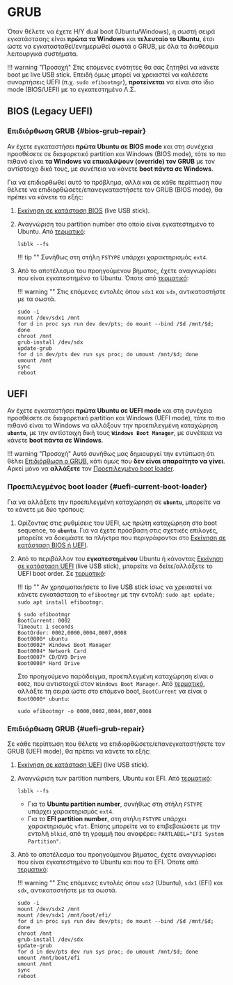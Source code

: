 # GRUB

Όταν θέλετε να έχετε Η/Υ dual boot (Ubuntu/Windows), η σωστή σειρά εγκατάστασης
είναι **πρώτα τα Windows** και **τελευταίο το Ubuntu**, έτσι ώστε να
εγκατασταθεί/ενημερωθεί σωστά ο GRUB, με όλα τα διαθέσιμα λειτουργικά
συστήματα.

!!! warning "Προσοχή"
    Στις επόμενες ενότητες θα σας ζητηθεί να κάνετε boot με live USB stick.
    Επειδή όμως μπορεί να χρειαστεί να καλέσετε συναρτήσεις UEFI (π.χ. `sudo
    efibootmgr`), **προτείνεται** να είναι στο ίδιο mode (BIOS/UEFI) με το
    εγκατεστημένο Λ.Σ.

## BIOS (Legacy UEFI)

### Επιδιόρθωση GRUB {#bios-grub-repair}

Αν έχετε εγκαταστήσει **πρώτα Ubuntu σε BIOS mode** και στη συνέχεια προσθέσετε
σε διαφορετικό partition και Windows (BIOS mode), τότε το πιο πιθανό είναι **τα
Windows να επικαλύψουν (override) τον GRUB** με τον αντίστοιχο δικό τους, με
συνέπεια να κάνετε **boot πάντα σε Windows**.

Για να επιδιορθωθεί αυτό το πρόβλημα, αλλά και σε κάθε περίπτωση που θέλετε να
επιδιορθώσετε/επανεγκαταστήσετε τον GRUB (BIOS mode), θα πρέπει να κάνετε τα
εξής:

1.  [Εκκίνηση σε κατάσταση BIOS](../bios-uefi-boot/) (live USB stick).

2.  Αναγνώριση του partition number στο οποίο είναι εγκατεστημένο το Ubuntu.
    Από [τερματικό](../../glossary/index.md#terminal):

    ```shell
    lsblk --fs
    ```

    !!! tip ""
        Συνήθως στη στήλη `FSTYPE` υπάρχει χαρακτηρισμός `ext4`.

3.  Από το αποτέλεσμα του προηγούμενου βήματος, έχετε αναγνωρίσει που είναι
    εγκατεστημένο το Ubuntu. Όποτε από [τερματικό](../../glossary/index.md#terminal):

    !!! warning ""
        Στις επόμενες εντολές όπου `sdx1` και `sdx`, αντικαταστήστε με τα
        σωστά.

    ```shell
    sudo -i
	mount /dev/sdx1 /mnt
	for d in proc sys run dev dev/pts; do mount --bind /$d /mnt/$d; done
	chroot /mnt
    grub-install /dev/sdx
    update-grub
	for d in dev/pts dev run sys proc; do umount /mnt/$d; done
	umount /mnt
	sync
	reboot
    ```

## UEFI

Αν έχετε εγκαταστήσει **πρώτα Ubuntu σε UEFI mode** και στη συνέχεια προσθέσετε
σε διαφορετικό partition και Windows (UEFI mode), τότε το πιο πιθανό είναι τα
Windows να αλλάξουν την προεπιλεγμένη καταχώρηση **`ubuntu`**, με την
αντίστοιχη δική τους **`Windows Boot Manager`**, με συνέπεια να κάνετε **boot
πάντα σε Windows**.

!!! warning "Προσοχή"
    Αυτό συνήθως μας δημιουργεί την εντύπωση ότι θέλει [Επιδιόρθωση ο
    GRUB](#uefi-grub-repair), κάτι όμως που **δεν είναι απαραίτητο να γίνει**.
    Αρκεί μόνο να **αλλάξετε** τον [Προεπιλεγμένο boot
    loader](#uefi-current-boot-loader).

### Προεπιλεγμένος boot loader {#uefi-current-boot-loader}

Για να αλλάξετε την προεπιλεγμένη καταχώρηση σε **`ubuntu`**, μπορείτε να το
κάνετε με δύο τρόπους:

1.  Ορίζοντας στις ρυθμίσεις του UEFI, ως πρώτη καταχώρηση στο boot sequence,
    το **`ubuntu`**. Για να έχετε πρόσβαση στις σχετικές επιλογές, μπορείτε να
    δοκιμάστε τα πλήκτρα που περιγράφονται στο [Εκκίνηση σε κατάσταση BIOS ή
    UEFI](../bios-uefi-boot/).

2.  Από το περιβάλλον του **εγκατεστημένου** Ubuntu ή κάνοντας [Εκκίνηση σε
    κατάσταση UEFI](../bios-uefi-boot/) (live USB stick), μπορείτε να
    δείτε/αλλάξετε το UEFI boot order. Σε
    [τερματικό](../../glossary/index.md#terminal):

    !!! tip ""
        Αν χρησιμοποιήσετε το live USB stick ίσως να χρειαστεί να κάνετε
        εγκατάσταση το `efibootmgr` με την εντολή: `sudo apt update; sudo apt
        install efibootmgr`.

    ```shell-session
    $ sudo efibootmgr
	BootCurrent: 0002
	Timeout: 1 seconds
	BootOrder: 0002,0000,0004,0007,0008
	Boot0000* ubuntu
	Boot0002* Windows Boot Manager
	Boot0004* Network Card
	Boot0007* CD/DVD Drive
	Boot0008* Hard Drive
    ```

    Στο προηγούμενο παράδειγμα, προεπιλεγμένη καταχώρηση είναι ο `0002`, που
    αντιστοιχεί στον `Windows Boot Manager`. Από
    [τερματικό](../../glossary/index.md#terminal), αλλάξτε τη σειρά ώστε στο επόμενο boot,
    `BootCurrent` να είναι ο `Boot0000* ubuntu`:

    ```shell
    sudo efibootmgr -o 0000,0002,0004,0007,0008
    ```

### Επιδιόρθωση GRUB {#uefi-grub-repair}

Σε κάθε περίπτωση που θέλετε να επιδιορθώσετε/επανεγκαταστήσετε τον GRUB (UEFI
mode), θα πρέπει να κάνετε τα εξής:

1.  [Εκκίνηση σε κατάσταση UEFI](../bios-uefi-boot/) (live USB stick).

2.  Αναγνώριση των partition numbers, Ubuntu και EFI. Από
    [τερματικό](../../glossary/index.md#terminal):

    ```shell
    lsblk --fs
    ```

    -   Για το **Ubuntu partition number**, συνήθως στη στήλη `FSTYPE` υπάρχει
        χαρακτηρισμός `ext4`.
    -   Για το **EFI partition number**, στη στήλη `FSTYPE` υπάρχει
        χαρακτηρισμός `vfat`. Επίσης μπορείτε να το επιβεβαιώσετε με την εντολή
        `blkid`, από τη γραμμή που αναφέρει: `PARTLABEL="EFI System
        Partition"`.

3.  Από το αποτέλεσμα του προηγούμενου βήματος, έχετε αναγνωρίσει που είναι
    εγκατεστημένο το Ubuntu και που το EFI. Όποτε από
    [τερματικό](../../glossary/index.md#terminal):

    !!! warning ""
        Στις επόμενες εντολές όπου `sdx2` (Ubuntu), `sdx1` (EFI) και `sdx`,
        αντικαταστήστε με τα σωστά.

    ```shell
    sudo -i
	mount /dev/sdx2 /mnt
    mount /dev/sdx1 /mnt/boot/efi/
	for d in proc sys run dev dev/pts; do mount --bind /$d /mnt/$d; done
	chroot /mnt
    grub-install /dev/sdx
    update-grub
	for d in dev/pts dev run sys proc; do umount /mnt/$d; done
	umount /mnt/boot/efi
    umount /mnt
	sync
	reboot
    ```
